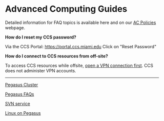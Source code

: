 # Advanced Computing Guides   

Detailed information for FAQ topics is available here and on our [AC
Policies](https://ccs.miami.edu/ac/policies) webpage.

**How do I reset my CCS password?** 

Via the CCS Portal:  <https://portal.ccs.miami.edu> Click on "Reset Password"

**How do I connect to CCS resources from off-site?** 

To access CCS resources while offsite, [open a VPN connection
first](pegasus/env/p_env_2-connect.md). CCS does not administer VPN
accounts.

---

[Pegasus Cluster](pegasus/)

[Pegasus FAQs](pegasus/p_faqs.md) 

[SVN service](services/svn.md) 

[Linux on Pegasus](linux/)
